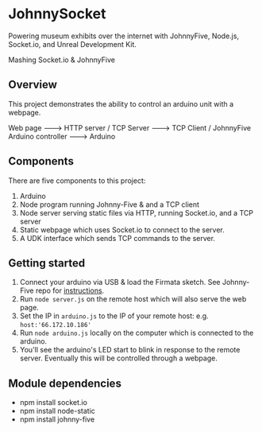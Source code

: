 JohnnySocket
============
Powering museum exhibits over the internet with JohnnyFive, Node.js, Socket.io, and Unreal Development Kit.

Mashing Socket.io &amp; JohnnyFive

Overview
--------
This project demonstrates the ability to control an arduino unit with a webpage.

Web page ---> HTTP server / TCP Server ---> TCP Client / JohnnyFive Arduino controller ---> Arduino

Components
----------

There are five components to this project:

1. Arduino 
2. Node program running Johnny-Five & and a TCP client
3. Node server serving static files via HTTP, running Socket.io, and a TCP server
4. Static webpage which uses Socket.io to connect to the server.
5. A UDK interface which sends TCP commands to the server.

Getting started
---------------
1.  Connect your arduino via USB & load the Firmata sketch.  See Johnny-Five repo for [instructions](https://github.com/rwldrn/johnny-five#setup-and-assemble-arduino).
2.  Run `node server.js` on the remote host which will also serve the web page.
3.  Set the IP in `arduino.js` to the IP of your remote host: e.g. `host:'66.172.10.186'`
4.  Run `node arduino.js` locally on the computer which is connected to the arduino.
5.  You'll see the arduino's LED start to blink in response to the remote server.  Eventually this will be controlled through a webpage.

Module dependencies
------------------------------
* npm install socket.io
* npm install node-static
* npm install johnny-five
